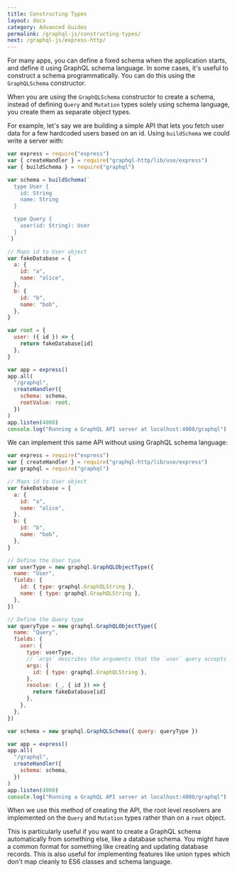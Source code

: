 ```yaml
---
title: Constructing Types
layout: docs
category: Advanced Guides
permalink: /graphql-js/constructing-types/
next: /graphql-js/express-http/
---
```


For many apps, you can define a fixed schema when the application starts, and define it using GraphQL schema language. In some cases, it's useful to construct a schema programmatically. You can do this using the `GraphQLSchema` constructor.

When you are using the `GraphQLSchema` constructor to create a schema, instead of defining `Query` and `Mutation` types solely using schema language, you create them as separate object types.

For example, let's say we are building a simple API that lets you fetch user data for a few hardcoded users based on an id. Using `buildSchema` we could write a server with:

```javascript
var express = require("express")
var { createHandler } = require("graphql-http/lib/use/express")
var { buildSchema } = require("graphql")

var schema = buildSchema(`
  type User {
    id: String
    name: String
  }

  type Query {
    user(id: String): User
  }
`)

// Maps id to User object
var fakeDatabase = {
  a: {
    id: "a",
    name: "alice",
  },
  b: {
    id: "b",
    name: "bob",
  },
}

var root = {
  user: ({ id }) => {
    return fakeDatabase[id]
  },
}

var app = express()
app.all(
  "/graphql",
  createHandler({
    schema: schema,
    rootValue: root,
  })
)
app.listen(4000)
console.log("Running a GraphQL API server at localhost:4000/graphql")
```

We can implement this same API without using GraphQL schema language:

```javascript
var express = require("express")
var { createHandler } = require("graphql-http/lib/use/express")
var graphql = require("graphql")

// Maps id to User object
var fakeDatabase = {
  a: {
    id: "a",
    name: "alice",
  },
  b: {
    id: "b",
    name: "bob",
  },
}

// Define the User type
var userType = new graphql.GraphQLObjectType({
  name: "User",
  fields: {
    id: { type: graphql.GraphQLString },
    name: { type: graphql.GraphQLString },
  },
})

// Define the Query type
var queryType = new graphql.GraphQLObjectType({
  name: "Query",
  fields: {
    user: {
      type: userType,
      // `args` describes the arguments that the `user` query accepts
      args: {
        id: { type: graphql.GraphQLString },
      },
      resolve: (_, { id }) => {
        return fakeDatabase[id]
      },
    },
  },
})

var schema = new graphql.GraphQLSchema({ query: queryType })

var app = express()
app.all(
  "/graphql",
  createHandler({
    schema: schema,
  })
)
app.listen(4000)
console.log("Running a GraphQL API server at localhost:4000/graphql")
```

When we use this method of creating the API, the root level resolvers are implemented on the `Query` and `Mutation` types rather than on a `root` object.

This is particularly useful if you want to create a GraphQL schema automatically from something else, like a database schema. You might have a common format for something like creating and updating database records. This is also useful for implementing features like union types which don't map cleanly to ES6 classes and schema language.

